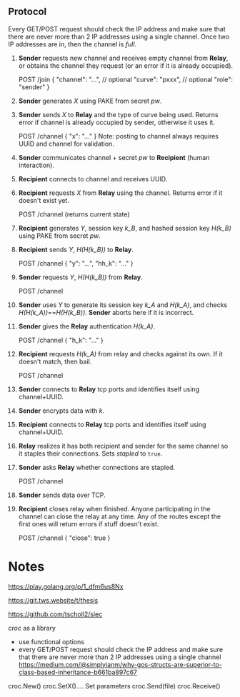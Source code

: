 
## Protocol

Every GET/POST request should check the IP address and make sure that there are never more than 2 IP addresses using a single channel. Once two IP addresses are in, then the channel is *full*.

1. **Sender** requests new channel and receives empty channel from **Relay**, or obtains the channel they request (or an error if it is already occupied).

    POST /join
    {
        "channel": "...", // optional
        "curve": "pxxx", // optional
        "role": "sender"
    }

2. **Sender** generates *X* using PAKE from secret *pw*.

3. **Sender** sends *X* to **Relay** and the type of curve being used. Returns error if channel is already occupied by sender, otherwise it uses it.

    POST /channel { "x": "..." }
    Note: posting to channel always requires UUID and channel for validation.

4. **Sender** communicates channel + secret *pw* to **Recipient** (human interaction).

5. **Recipient** connects to channel and receives UUID.

5. **Recipient** requests *X* from **Relay** using the channel. Returns error if it doesn't exist yet.

    POST /channel   (returns current state)

6. **Recipient** generates *Y*, session key *k_B*, and hashed session key *H(k_B)* using PAKE from secret *pw*.

7. **Recipient** sends *Y*, *H(H(k_B))* to **Relay**.

    POST /channel   { "y": "...", "hh_k": "..." }

8. **Sender** requests *Y*, *H(H(k_B))* from **Relay**.

    POST /channel

8. **Sender** uses *Y* to generate its session key *k_A* and *H(k_A)*, and checks *H(H(k_A))*==*H(H(k_B))*. **Sender** aborts here if it is incorrect.

9. **Sender** gives the **Relay** authentication *H(k_A)*.

    POST /channel { "h_k": "..." }

10. **Recipient** requests *H(k_A)* from relay and checks against its own. If it doesn't match, then bail.

    POST /channel

11. **Sender** connects to **Relay** tcp ports and identifies itself using channel+UUID.

12. **Sender** encrypts data with *k*.

13. **Recipient** connects to **Relay** tcp ports and identifies itself using channel+UUID.

14. **Relay** realizes it has both recipient and sender for the same channel so it staples their connections. Sets *stapled* to `true`.

16. **Sender** asks **Relay** whether connections are stapled.

    POST /channel

17. **Sender** sends data over TCP.

18. **Recipient** closes relay when finished. Anyone participating in the channel can close the relay at any time. Any of the routes except the first ones will return errors if stuff doesn't exist.

    POST /channel { "close": true }





# Notes

https://play.golang.org/p/1_dfm6us8Nx

https://git.tws.website/t/thesis

https://github.com/tscholl2/siec

*croc* as a library

- use functional options
- every GET/POST request should check the IP address and make sure that there are never more than 2 IP addresses using a single channel
https://medium.com/@simplyianm/why-gos-structs-are-superior-to-class-based-inheritance-b661ba897c67


croc.New()
croc.SetX().... Set parameters
croc.Send(file)
croc.Receive()
